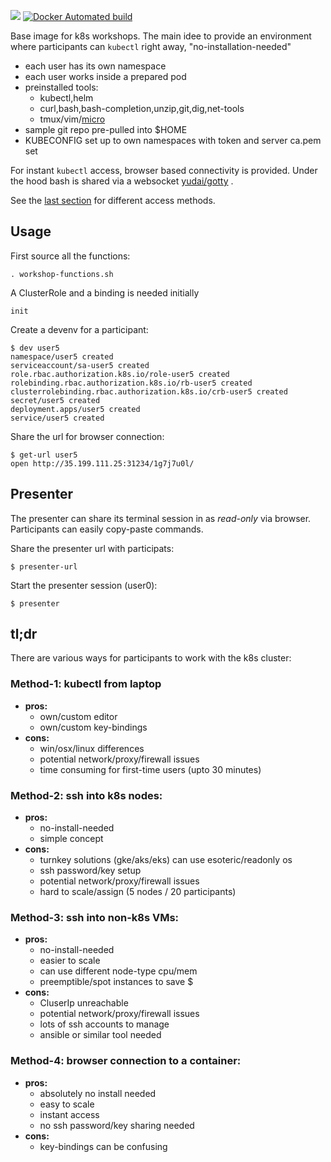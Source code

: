[![](https://images.microbadger.com/badges/image/lalyos/k8s-workshop.svg)](https://microbadger.com/images/lalyos/k8s-workshop "Get your own image badge on microbadger.com")
[![Docker Automated build](https://img.shields.io/docker/automated/lalyos/k8s-workshop.svg)](https://hub.docker.com/r/lalyos/k8s-workshop/)

Base image for k8s workshops. The main idee to provide an environment
where participants can `kubectl` right away, "no-installation-needed"

- each user has its own namespace
- each user works inside a prepared pod
- preinstalled tools:
  - kubectl,helm
  - curl,bash,bash-completion,unzip,git,dig,net-tools
  - tmux/vim/[micro](https://github.com/zyedidia/micro)
- sample git repo pre-pulled into $HOME
- KUBECONFIG set up to own namespaces with token and server ca.pem set

For instant `kubectl` access, browser based connectivity is provided. Under the hood bash is shared via a websocket [yudai/gotty](https://github.com/yudai/gotty)
. 

See the [last section](#tldr) for different access methods.

## Usage

First source all the functions:
```
. workshop-functions.sh
```

A ClusterRole and a binding is needed initially
```
init
```

Create a devenv for a participant:
```
$ dev user5
namespace/user5 created
serviceaccount/sa-user5 created
role.rbac.authorization.k8s.io/role-user5 created
rolebinding.rbac.authorization.k8s.io/rb-user5 created
clusterrolebinding.rbac.authorization.k8s.io/crb-user5 created
secret/user5 created
deployment.apps/user5 created
service/user5 created
```

Share the url for browser connection:
```
$ get-url user5
open http://35.199.111.25:31234/1g7j7u0l/
```

## Presenter

The presenter can share its terminal session in as *read-only* via browser. Participants can easily copy-paste commands.

Share the presenter url with participats:
```
$ presenter-url
```

Start the presenter session (user0):
```
$ presenter
```

## tl;dr

There are various ways for participants to work with the k8s cluster:

### Method-1: kubectl from **laptop**

  - **pros:**
    - own/custom editor
    - own/custom key-bindings
  - **cons:**
    - win/osx/linux differences
    - potential network/proxy/firewall issues
    - time consuming for first-time users (upto 30 minutes)

### Method-2: **ssh** into k8s nodes:

  - **pros:**
    - no-install-needed
    - simple concept
  - **cons:**
    - turnkey solutions (gke/aks/eks) can use esoteric/readonly os
    - ssh password/key setup
    - potential network/proxy/firewall issues
    - hard to scale/assign (5 nodes / 20 participants)

### Method-3: **ssh** into non-k8s VMs:
  - **pros:**
    - no-install-needed
    - easier to scale
    - can use different node-type cpu/mem
    - preemptible/spot instances to save $
  - **cons:**
    - CluserIp unreachable
    - potential network/proxy/firewall issues
    - lots of ssh accounts to manage
    - ansible or similar tool needed

### Method-4: **browser** connection to a container:
  - **pros:**
    - absolutely no install needed
    - easy to scale
    - instant access
    - no ssh password/key sharing needed
  - **cons:**
    - key-bindings can be confusing

